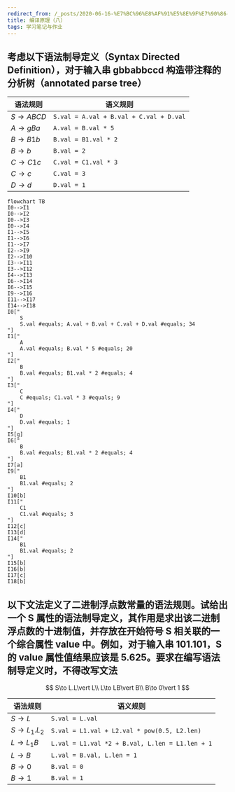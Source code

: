 ```yaml
---
redirect_from: /_posts/2020-06-16-%E7%BC%96%E8%AF%91%E5%8E%9F%E7%90%86-%E5%85%AB/
title: 编译原理（八）
tags: 学习笔记与作业
---
```


## 考虑以下语法制导定义（Syntax Directed Definition），对于输入串 gbbabbccd 构造带注释的分析树（annotated parse tree）

| 语法规则    | 语义规则                                |
| ----------- | --------------------------------------- |
| $S\to ABCD$ | `S.val = A.val + B.val + C.val + D.val` |
| $A\to gBa$  | `A.val = B.val * 5`                     |
| $B\to B1b$  | `B.val = B1.val * 2`                    |
| $B\to b$    | `B.val = 2`                             |
| $C\to C1c$  | `C.val = C1.val * 3`                    |
| $C\to c$    | `C.val = 3`                             |
| $D\to d$    | `D.val = 1`                             |

```mermaid
flowchart TB
I0-->I1
I0-->I2
I0-->I3
I0-->I4
I1-->I5
I1-->I6
I1-->I7
I2-->I9
I2-->I10
I3-->I11
I3-->I12
I4-->I13
I6-->I14
I6-->I15
I9-->I16
I11-->I17
I14-->I18
I0["
    S
    S.val #equals; A.val + B.val + C.val + D.val #equals; 34
"]
I1["
    A
    A.val #equals; B.val * 5 #equals; 20
"]
I2["
    B
    B.val #equals; B1.val * 2 #equals; 4
"]
I3["
    C
    C #equals; C1.val * 3 #equals; 9
"]
I4["
    D
    D.val #equals; 1
"]
I5[g]
I6["
    B
    B.val #equals; B1.val * 2 #equals; 4
"]
I7[a]
I9["
    B1
    B1.val #equals; 2
"]
I10[b]
I11["
    C1
    C1.val #equals; 3
"]
I12[c]
I13[d]
I14["
    B1
    B1.val #equals; 2
"]
I15[b]
I16[b]
I17[c]
I18[b]
```

## 以下文法定义了二进制浮点数常量的语法规则。试给出一个 S 属性的语法制导定义，其作用是求出该二进制浮点数的十进制值，并存放在开始符号 S 相关联的一个综合属性 value 中。例如，对于输入串 101.101，S 的 value 属性值结果应该是 5.625。要求在编写语法制导定义时，不得改写文法

$$
S\to L.L\vert L\\
L\to LB\vert B\\
B\to 0\vert 1
$$

| 语法规则       | 语义规则                                        |
| -------------- | ----------------------------------------------- |
| $S\to L$       | `S.val = L.val`                                 |
| $S\to L_1.L_2$ | `S.val = L1.val + L2.val * pow(0.5, L2.len)`    |
| $L\to L_1B$    | `L.val = L1.val *2 + B.val, L.len = L1.len + 1` |
| $L\to B$       | `L.val = B.val, L.len = 1`                      |
| $B\to 0$       | `B.val = 0`                                     |
| $B\to 1$       | `B.val = 1`                                     |

